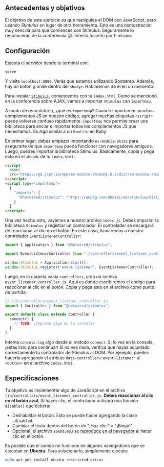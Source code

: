 ## Antecedentes y objetivos

El objetivo de este ejercicio es que manipules el DOM con JavaScript, pero usando _Stimulus_ en lugar de otra herramienta. Esto es una demostración muy sencilla para que comiences con Stimulus. Seguramente lo reconocerás de la conferencia 😉. Intenta hacerlo por ti mismo.

## Configuración

Ejecuta el servidor desde tu terminal con:

```bash
serve
```

Y visita `localhost:8000`. Verás que estamos utilizando Bootstrap. Además, hay un botón grande dentro del `<body>`. Hablaremos de él en un momento.

Para instalar [`Stimulus`](https://stimulus.hotwired.dev/handbook/installing), comencemos con tu `index.html`. Como se mencionó en la conferencia sobre AJAX, vamos a importar `Stimulus` con `importmap`.

A modo de recordatorio, ¿qué es `importmap`? Cuando importamos muchos complementos JS en nuestro código, agregar muchas etiquetas `<script>` puede volverse confuso rápidamente. `importmap` nos permite crear una biblioteca para anclar e importar todos los complementos JS que necesitamos. Es algo similar a un `Gemfile` en Ruby.

En primer lugar, debes empezar importando `es-module-shims` para asegurarte de que `importmap` pueda funcionar con navegadores antiguos. Luego, puedes importar la biblioteca Stimulus. Básicamente, copia y pega esto en el `<head>` de tu `index.html`:

```html
<script
  async
  src="https://ga.jspm.io/npm:es-module-shims@1.6.3/dist/es-module-shims.js"
></script>
<script type="importmap">
  {
    "imports": {
      "@hotwired/stimulus": "https://unpkg.com/@hotwired/stimulus/dist/stimulus.js"
    }
  }
</script>
```

Una vez hecho esto, vayamos a nuestro archivo `index.js`. Debes importar la biblioteca `Stimulus` y registrar un controlador. El controlador se encargará de reaccionar al clic en el botón. En este caso, llamaremos a nuestro controlador `EventListenerController`:

```javascript
import { Application } from "@hotwired/stimulus";

import EventListenerController from "./controllers/event_listener_controller.js";

window.Stimulus = Application.start();
window.Stimulus.register("event-listener", EventListenerController);
```

Luego, en la carpeta vacía `controllers`, crea un archivo `event_listener_controller.js`. Aquí es donde escribiremos el código para reaccionar al clic en el botón. Copia y pega esto en el archivo como punto de partida:

```javascript
// lib/controllers/event_listener_controller.js
import { Controller } from "@hotwired/stimulus";

export default class extends Controller {
  connect() {
    // TODO: ¡Imprime algo en la consola!
  }
}
```

Intenta `console.log` algo desde el método `connect`. Si lo ves en la consola, ¡estás listo para continuar! Si no ves nada, verifica que hayas adjuntado correctamente tu controlador de Stimulus al DOM. Por ejemplo, puedes hacerlo agregando el atributo `data-controller="event-listener"` al `<button>` en el archivo `index.html`.

## Especificaciones

Tu objetivo es implementar algo de JavaScript en el archivo `lib/controllers/event_listener_controller.js`. **Debes reaccionar al clic en el botón azul.** Al hacer clic, el controlador activará una función `disable()` que deberá:

- Deshabilitar el botón. Esto se puede hacer agregando la clase `.disabled`.
- Cambiar el texto dentro del botón de "¡Haz clic!" a "¡Bingo!"
- Opcional: el archivo `sound.mp3` [se reproduce en el navegador](https://stackoverflow.com/questions/9419263/playing-audio-with-javascript) al hacer clic en el botón.

Es posible que el sonido no funcione en algunos navegadores que se ejecutan en **Ubuntu**. Para solucionarlo, simplemente ejecuta:

```bash
sudo apt-get install ubuntu-restricted-extras
```

